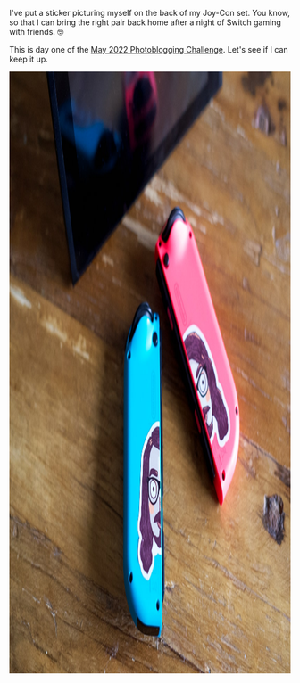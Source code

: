 ---
---

I've put a sticker picturing myself on the back of my Joy-Con set. You know, so that I can bring the right pair back home after a night of Switch gaming with friends. 🤓

This is day one of the [May 2022 Photoblogging Challenge](https://micro.welltempered.net/2022/04/30/the-may-photoblogging.html). Let's see if I can keep it up.

<img src="/images/switch.jpg" alt="A pair of Joy-Con controllers with a sticker on the back featuring the head of a guy with long, brown hair, glasses, and a beard. The sticker is split in half, one for each controller." width="1620" height="1080" />
